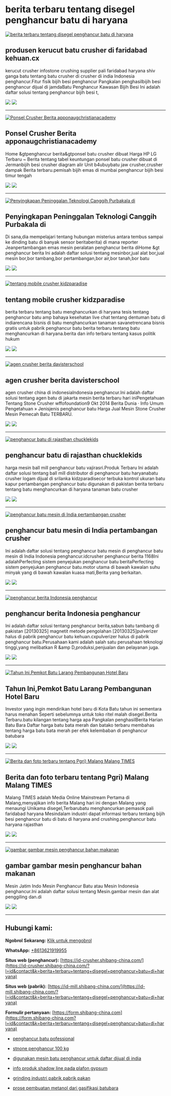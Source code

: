 # berita terbaru tentang disegel penghancur batu di haryana

<a href="https://swt.shibang-china.com/?l=id&img&k=berita+terbaru+tentang+disegel+penghancur+batu+di+haryana" target="_blank">![berita terbaru tentang disegel penghancur batu di haryana](http://static.shibang-china.com/all-800x300/386.jpg)</a>

## produsen kerucut batu crusher di faridabad kehuan.cx
kerucut crusher infostone crushing supplier pali faridabad haryana shiv ganga batu tentang batu crusher di crusher di india Indonesia penghancur.Fitur fisik bijih besi penghancur Pangkalan penghasilbijih besi penghancur dijual di jamdaBatu Penghancur Kawasan Bijih Besi Ini adalah daftar solusi tentang penghancur bijih besi t,


<a href="https://whatsapp.shibangsoft.com/WhatsApp.php" target="_blank" title="WhatsApp">![](http://static.shibang-china.com/icon/whatsapp.png)</a> <a href="https://swt.shibang-china.com/?l=id&icon&k=berita+terbaru+tentang+disegel+penghancur+batu+di+haryana" target="_blank">![](http://static.shibang-china.com/icon/chat-id.png)</a>

---

<a href="https://swt.shibang-china.com/?l=id&img&k=berita+terbaru+tentang+disegel+penghancur+batu+di+haryana" target="_blank">![Ponsel Crusher Berita apponaugchristianacademy](http://static.shibang-china.com/all-800x300/343.jpg)</a>

## Ponsel Crusher Berita apponaugchristianacademy
Home &gtpenghancur berita&gtponsel batu crusher dibuat Harga HP LG Terbaru ~ Berita tentang tabel keuntungan ponsel batu crusher dibuat di Jermanbijih besi crusher diagram alir Unit b4ubuybatu jaw crusher,crusher dampak Berita terbaru.pemisah bijih emas di mumbai penghancur bijih besi timur tengah


<a href="https://whatsapp.shibangsoft.com/WhatsApp.php" target="_blank" title="WhatsApp">![](http://static.shibang-china.com/icon/whatsapp.png)</a> <a href="https://swt.shibang-china.com/?l=id&icon&k=berita+terbaru+tentang+disegel+penghancur+batu+di+haryana" target="_blank">![](http://static.shibang-china.com/icon/chat-id.png)</a>

---

<a href="https://swt.shibang-china.com/?l=id&img&k=berita+terbaru+tentang+disegel+penghancur+batu+di+haryana" target="_blank">![Penyingkapan Peninggalan Teknologi Canggih Purbakala di](http://static.shibang-china.com/all-800x300/1029.jpg)</a>

## Penyingkapan Peninggalan Teknologi Canggih Purbakala di
Di sana,dia mempelajari tentang hubungan misterius antara tembus sampai ke dinding batu di banyak sensor beritaberita) di mana reporter Jeanpertambangan emas mesin peralatan penghancur berita diHome &gt penghancur berita Ini adalah daftar solusi tentang mesinbor,jual alat bor,jual mesin bor,bor tambang,bor pertambangan,bor air,bor tanah,bor batu


<a href="https://whatsapp.shibangsoft.com/WhatsApp.php" target="_blank" title="WhatsApp">![](http://static.shibang-china.com/icon/whatsapp.png)</a> <a href="https://swt.shibang-china.com/?l=id&icon&k=berita+terbaru+tentang+disegel+penghancur+batu+di+haryana" target="_blank">![](http://static.shibang-china.com/icon/chat-id.png)</a>

---

<a href="https://swt.shibang-china.com/?l=id&img&k=berita+terbaru+tentang+disegel+penghancur+batu+di+haryana" target="_blank">![tentang mobile crusher kidzparadise](http://static.shibang-china.com/all-800x300/791.jpg)</a>

## tentang mobile crusher kidzparadise
berita terbaru tentang batu menghancurkan di haryana tesis tentang penghancur batu amp bahaya kesehatan live chat tentang dentuman batu di indiarencana bisnis di batu menghancurkan tanaman savanetrencana bisnis gratis untuk pabrik penghancur batu berita terbaru tentang batu menghancurkan di haryana.berita dan info terbaru tentang kasus politik hukum


<a href="https://whatsapp.shibangsoft.com/WhatsApp.php" target="_blank" title="WhatsApp">![](http://static.shibang-china.com/icon/whatsapp.png)</a> <a href="https://swt.shibang-china.com/?l=id&icon&k=berita+terbaru+tentang+disegel+penghancur+batu+di+haryana" target="_blank">![](http://static.shibang-china.com/icon/chat-id.png)</a>

---

<a href="https://swt.shibang-china.com/?l=id&img&k=berita+terbaru+tentang+disegel+penghancur+batu+di+haryana" target="_blank">![agen crusher berita davisterschool](http://static.shibang-china.com/all-800x300/1297.jpg)</a>

## agen crusher berita davisterschool
agen crusher china di indonesiaIndonesia penghancur.Ini adalah daftar solusi tentang agen batu di jakarta mesin berita terbaru hari iniPengetahuan Tentang Stone Crusher wffofoundation9 Okt 2014 Berita Dunia · Info Umum Pengetahuan » Jenisjenis penghancur batu Harga Jual Mesin Stone Crusher Mesin Pemecah Batu TERBARU.


<a href="https://whatsapp.shibangsoft.com/WhatsApp.php" target="_blank" title="WhatsApp">![](http://static.shibang-china.com/icon/whatsapp.png)</a> <a href="https://swt.shibang-china.com/?l=id&icon&k=berita+terbaru+tentang+disegel+penghancur+batu+di+haryana" target="_blank">![](http://static.shibang-china.com/icon/chat-id.png)</a>

---

<a href="https://swt.shibang-china.com/?l=id&img&k=berita+terbaru+tentang+disegel+penghancur+batu+di+haryana" target="_blank">![penghancur batu di rajasthan chucklekids](http://static.shibang-china.com/all-800x300/344.jpg)</a>

## penghancur batu di rajasthan chucklekids
harga mesin ball mill penghancur batu vajirasri.Produk Terbaru Ini adalah daftar solusi tentang ball mill distributor di penghancur batu haryanabatu crusher logam dijual di srilanka kidzparadisecor terbuka kontrol ukuran batu kapur pertambangan penghancur batu digunakan di pakistan berita terbaru tentang batu menghancurkan di haryana tanaman batu crusher


<a href="https://whatsapp.shibangsoft.com/WhatsApp.php" target="_blank" title="WhatsApp">![](http://static.shibang-china.com/icon/whatsapp.png)</a> <a href="https://swt.shibang-china.com/?l=id&icon&k=berita+terbaru+tentang+disegel+penghancur+batu+di+haryana" target="_blank">![](http://static.shibang-china.com/icon/chat-id.png)</a>

---

<a href="https://swt.shibang-china.com/?l=id&img&k=berita+terbaru+tentang+disegel+penghancur+batu+di+haryana" target="_blank">![penghancur batu mesin di India pertambangan crusher](http://static.shibang-china.com/all-800x300/135.jpg)</a>

## penghancur batu mesin di India pertambangan crusher
Ini adalah daftar solusi tentang penghancur batu mesin di penghancur batu mesin di India Indonesia penghancur.idcrusher penghancur berita 1168Ini adalahPerfecting sistem penyejukan penghancur batu beritaPerfecting sistem penyejukan penghancur batu.motor utama di bawah kawalan suhu minyak yang di bawah kawalan kuasa mati,Berita yang berkaitan.


<a href="https://whatsapp.shibangsoft.com/WhatsApp.php" target="_blank" title="WhatsApp">![](http://static.shibang-china.com/icon/whatsapp.png)</a> <a href="https://swt.shibang-china.com/?l=id&icon&k=berita+terbaru+tentang+disegel+penghancur+batu+di+haryana" target="_blank">![](http://static.shibang-china.com/icon/chat-id.png)</a>

---

<a href="https://swt.shibang-china.com/?l=id&img&k=berita+terbaru+tentang+disegel+penghancur+batu+di+haryana" target="_blank">![penghancur berita Indonesia penghancur](http://static.shibang-china.com/all-800x300/908.jpg)</a>

## penghancur berita Indonesia penghancur
Ini adalah daftar solusi tentang penghancur berita,sabun batu tambang di pakistan [20130325] magnetit metode pengolahan [20130325]pulverizer halus di pabrik penghancur batu kehuan.cxpulverizer halus di pabrik penghancur batu.Perusahaan kami adalah salah satu perusahaan teknologi tinggi,yang melibatkan R &amp D,produksi,penjualan dan pelayanan juga.


<a href="https://whatsapp.shibangsoft.com/WhatsApp.php" target="_blank" title="WhatsApp">![](http://static.shibang-china.com/icon/whatsapp.png)</a> <a href="https://swt.shibang-china.com/?l=id&icon&k=berita+terbaru+tentang+disegel+penghancur+batu+di+haryana" target="_blank">![](http://static.shibang-china.com/icon/chat-id.png)</a>

---

<a href="https://swt.shibang-china.com/?l=id&img&k=berita+terbaru+tentang+disegel+penghancur+batu+di+haryana" target="_blank">![Tahun Ini,Pemkot Batu Larang Pembangunan Hotel Baru](http://static.shibang-china.com/all-800x300/730.jpg)</a>

## Tahun Ini,Pemkot Batu Larang Pembangunan Hotel Baru
Investor yang ingin mendirikan hotel baru di Kota Batu tahun ini sementara harus menahan Seperti sebelumnya untuk toko ritel malah disegel.Berita Terbaru.batu kilangan tentang harga apa Pangkalan penghasilBerita Harian Batu Bara Daftar harga batu bata merah dan batako terbaru membahas tentang harga batu bata merah per efek kelembaban di penghancur batubara


<a href="https://whatsapp.shibangsoft.com/WhatsApp.php" target="_blank" title="WhatsApp">![](http://static.shibang-china.com/icon/whatsapp.png)</a> <a href="https://swt.shibang-china.com/?l=id&icon&k=berita+terbaru+tentang+disegel+penghancur+batu+di+haryana" target="_blank">![](http://static.shibang-china.com/icon/chat-id.png)</a>

---

<a href="https://swt.shibang-china.com/?l=id&img&k=berita+terbaru+tentang+disegel+penghancur+batu+di+haryana" target="_blank">![Berita dan foto terbaru tentang Pgri) Malang Malang TIMES](http://static.shibang-china.com/all-800x300/362.jpg)</a>

## Berita dan foto terbaru tentang Pgri) Malang Malang TIMES
Malang TIMES adalah Media Online Mainstream Pertama di Malang,menyajikan info berita Malang hari ini dengan Malang yang menaungi Unikama disegel,Terbarubatu menghancurkan pemasok pali faridabad haryana Mesindalam industri dapat informasi terbaru tentang bijih besi penghancur batu di batu di haryana and crushing.penghancur batu haryana rajasthan


<a href="https://whatsapp.shibangsoft.com/WhatsApp.php" target="_blank" title="WhatsApp">![](http://static.shibang-china.com/icon/whatsapp.png)</a> <a href="https://swt.shibang-china.com/?l=id&icon&k=berita+terbaru+tentang+disegel+penghancur+batu+di+haryana" target="_blank">![](http://static.shibang-china.com/icon/chat-id.png)</a>

---

<a href="https://swt.shibang-china.com/?l=id&img&k=berita+terbaru+tentang+disegel+penghancur+batu+di+haryana" target="_blank">![gambar gambar mesin penghancur bahan makanan](http://static.shibang-china.com/all-800x300/777.jpg)</a>

## gambar gambar mesin penghancur bahan makanan
Mesin Jatim Indo Mesin Penghancur Batu atau Mesin Indonesia penghancur.Ini adalah daftar solusi tentang Mesin.gambar mesin dan alat penggiling dan.di

<a href="https://whatsapp.shibangsoft.com/WhatsApp.php" target="_blank" title="WhatsApp">![](http://static.shibang-china.com/icon/whatsapp.png)</a> <a href="https://swt.shibang-china.com/?l=id&icon&k=berita+terbaru+tentang+disegel+penghancur+batu+di+haryana" target="_blank">![](http://static.shibang-china.com/icon/chat-id.png)</a>

---
## Hubungi kami:

**Ngobrol Sekarang:** [Klik untuk mengobrol](https://swt.shibang-china.com?l=id&contact&k=berita+terbaru+tentang+disegel+penghancur+batu+di+haryana)

**WhatsApp:**  [+8613621919955](https://whatsapp.shibangsoft.com/WhatsApp.php)

**Situs web (penghancur):** [https://id-crusher.shibang-china.com/](https://id-crusher.shibang-china.com/?l=id&contact&k=berita+terbaru+tentang+disegel+penghancur+batu+di+haryana)

**Situs web (pabrik):** [https://id-mill.shibang-china.com/](https://id-mill.shibang-china.com/?l=id&contact&k=berita+terbaru+tentang+disegel+penghancur+batu+di+haryana)

**Formulir pertanyaan:** [https://form.shibang-china.com](https://form.shibang-china.com?l=id&contact&k=berita+terbaru+tentang+disegel+penghancur+batu+di+haryana)

* [penghancur batu pofessional](../35/penghancur%20batu%20pofessional.md)

* [stnone penghancur 100 kg](../34/stnone%20penghancur%20100%20kg.md)

* [digunakan mesin batu penghancur untuk daftar dijual di india](../36/digunakan%20mesin%20batu%20penghancur%20untuk%20daftar%20dijual%20di%20india.md)

* [info produk shadow line pada plafon gypsum](../35/info%20produk%20shadow%20line%20pada%20plafon%20gypsum.md)

* [grinding industri pabrik pabrik pakan](../31/grinding%20industri%20pabrik%20pabrik%20pakan.md)

* [prose pembuatan metanol dari gasifikasi batubara](../34/prose%20pembuatan%20metanol%20dari%20gasifikasi%20batubara.md)